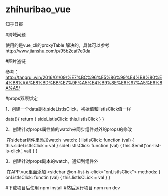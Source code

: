 # zhihuribao_vue

知乎日报

#跨域问题

使用的是vue_cli的proxyTable 解决的，具体可以参考http://www.jianshu.com/p/95b2caf7e0da

#图片盗链

参考：http://tangrui.win/2016/01/09/%E7%BC%96%E5%86%99%E4%B8%80%E4%B8%AA%E8%BD%BB%E7%9F%A5%E4%B9%8E%E6%97%A5%E6%8A%A5/

#props双项绑定

1、创建一个data副本sideListIsClick，初始值和listIsClick值一样

  data(){
    return {
      sideListIsClick: this.listIsClick
    }
  }
 
  
2、创建针对props属性值的watch来同步组件对外的props的修改

  在sidebar组件里添加watch
  watch: {
    listIsClick: function (val) {
      this.sideListIsClick = val
    }
    sideListIsClick: function (val) {
      this.$emit('on-list-is-click', val)
    }
  }
  
  
3、创建针对props副本的watch，通知到组件外

  在APP.vue里面添加
  <sidebar @on-list-is-click="onListIsClick"></sidebar>
  methods: {
    onListIsClick: functin (val) {
      this.listIsCLick = val
    }
  }
  
  
#下载项目后使用
npm install
#然后运行项目
npm run dev
